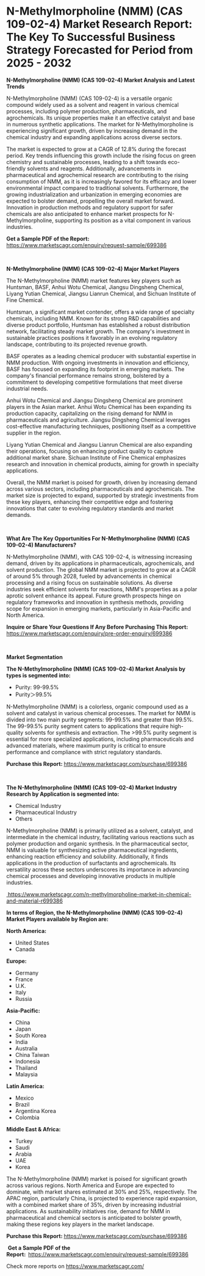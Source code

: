 <p><h1>N-Methylmorpholine (NMM) (CAS 109-02-4) Market Research Report: The Key To Successful Business Strategy Forecasted for Period from 2025 - 2032</h1></p><p><strong>N-Methylmorpholine (NMM) (CAS 109-02-4) Market Analysis and Latest Trends</strong></p>
<p><p>N-Methylmorpholine (NMM) (CAS 109-02-4) is a versatile organic compound widely used as a solvent and reagent in various chemical processes, including polymer production, pharmaceuticals, and agrochemicals. Its unique properties make it an effective catalyst and base in numerous synthetic applications. The market for N-Methylmorpholine is experiencing significant growth, driven by increasing demand in the chemical industry and expanding applications across diverse sectors. </p><p>The market is expected to grow at a CAGR of 12.8% during the forecast period. Key trends influencing this growth include the rising focus on green chemistry and sustainable processes, leading to a shift towards eco-friendly solvents and reagents. Additionally, advancements in pharmaceutical and agrochemical research are contributing to the rising consumption of NMM, as it is increasingly favored for its efficacy and lower environmental impact compared to traditional solvents. Furthermore, the growing industrialization and urbanization in emerging economies are expected to bolster demand, propelling the overall market forward. Innovation in production methods and regulatory support for safer chemicals are also anticipated to enhance market prospects for N-Methylmorpholine, supporting its position as a vital component in various industries.</p></p>
<p><strong>Get a Sample PDF of the Report:&nbsp;</strong> <a href="https://www.marketscagr.com/enquiry/request-sample/699386?utm_campaign=1905&utm_medium=2&utm_source=Github&utm_content=ia&utm_term=03022025&utm_id=n-methylmorpholine-nmm-cas-109-02-4">https://www.marketscagr.com/enquiry/request-sample/699386</a></p>
<p>&nbsp;</p>
<p><strong>N-Methylmorpholine (NMM) (CAS 109-02-4) Major Market Players</strong></p>
<p><p>The N-Methylmorpholine (NMM) market features key players such as Huntsman, BASF, Anhui Wotu Chemical, Jiangsu Dingsheng Chemical, Liyang Yutian Chemical, Jiangsu Lianrun Chemical, and Sichuan Institute of Fine Chemical. </p><p>Huntsman, a significant market contender, offers a wide range of specialty chemicals, including NMM. Known for its strong R&D capabilities and diverse product portfolio, Huntsman has established a robust distribution network, facilitating steady market growth. The company's investment in sustainable practices positions it favorably in an evolving regulatory landscape, contributing to its projected revenue growth.</p><p>BASF operates as a leading chemical producer with substantial expertise in NMM production. With ongoing investments in innovation and efficiency, BASF has focused on expanding its footprint in emerging markets. The company's financial performance remains strong, bolstered by a commitment to developing competitive formulations that meet diverse industrial needs.</p><p>Anhui Wotu Chemical and Jiangsu Dingsheng Chemical are prominent players in the Asian market. Anhui Wotu Chemical has been expanding its production capacity, capitalizing on the rising demand for NMM in pharmaceuticals and agriculture. Jiangsu Dingsheng Chemical leverages cost-effective manufacturing techniques, positioning itself as a competitive supplier in the region. </p><p>Liyang Yutian Chemical and Jiangsu Lianrun Chemical are also expanding their operations, focusing on enhancing product quality to capture additional market share. Sichuan Institute of Fine Chemical emphasizes research and innovation in chemical products, aiming for growth in specialty applications.</p><p>Overall, the NMM market is poised for growth, driven by increasing demand across various sectors, including pharmaceuticals and agrochemicals. The market size is projected to expand, supported by strategic investments from these key players, enhancing their competitive edge and fostering innovations that cater to evolving regulatory standards and market demands.</p></p>
<p>&nbsp;</p>
<p><strong>What Are The Key Opportunities For N-Methylmorpholine (NMM) (CAS 109-02-4) Manufacturers?</strong></p>
<p><p>N-Methylmorpholine (NMM), with CAS 109-02-4, is witnessing increasing demand, driven by its applications in pharmaceuticals, agrochemicals, and solvent production. The global NMM market is projected to grow at a CAGR of around 5% through 2028, fueled by advancements in chemical processing and a rising focus on sustainable solutions. As diverse industries seek efficient solvents for reactions, NMM's properties as a polar aprotic solvent enhance its appeal. Future growth prospects hinge on regulatory frameworks and innovation in synthesis methods, providing scope for expansion in emerging markets, particularly in Asia-Pacific and North America.</p></p>
<p><strong>Inquire or Share Your Questions If Any Before Purchasing This Report:</strong> <a href="https://www.marketscagr.com/enquiry/pre-order-enquiry/699386?utm_campaign=1905&utm_medium=2&utm_source=Github&utm_content=ia&utm_term=03022025&utm_id=n-methylmorpholine-nmm-cas-109-02-4">https://www.marketscagr.com/enquiry/pre-order-enquiry/699386</a></p>
<p>&nbsp;</p>
<p><strong>Market Segmentation</strong></p>
<p><strong>The N-Methylmorpholine (NMM) (CAS 109-02-4) Market Analysis by types is segmented into:</strong></p>
<p><ul><li>Purity: 99-99.5%</li><li>Purity＞99.5%</li></ul></p>
<p><p>N-Methylmorpholine (NMM) is a colorless, organic compound used as a solvent and catalyst in various chemical processes. The market for NMM is divided into two main purity segments: 99-99.5% and greater than 99.5%. The 99-99.5% purity segment caters to applications that require high-quality solvents for synthesis and extraction. The >99.5% purity segment is essential for more specialized applications, including pharmaceuticals and advanced materials, where maximum purity is critical to ensure performance and compliance with strict regulatory standards.</p></p>
<p><strong>Purchase this Report:&nbsp;</strong><a href="https://www.marketscagr.com/purchase/699386?utm_campaign=1905&utm_medium=2&utm_source=Github&utm_content=ia&utm_term=03022025&utm_id=n-methylmorpholine-nmm-cas-109-02-4">https://www.marketscagr.com/purchase/699386</a></p>
<p>&nbsp;</p>
<p><strong>The N-Methylmorpholine (NMM) (CAS 109-02-4) Market Industry Research by Application is segmented into:</strong></p>
<p><ul><li>Chemical Industry</li><li>Pharmaceutical Industry</li><li>Others</li></ul></p>
<p><p>N-Methylmorpholine (NMM) is primarily utilized as a solvent, catalyst, and intermediate in the chemical industry, facilitating various reactions such as polymer production and organic synthesis. In the pharmaceutical sector, NMM is valuable for synthesizing active pharmaceutical ingredients, enhancing reaction efficiency and solubility. Additionally, it finds applications in the production of surfactants and agrochemicals. Its versatility across these sectors underscores its importance in advancing chemical processes and developing innovative products in multiple industries.</p></p>
<p><a href="https://www.marketscagr.com/n-methylmorpholine-market-in-chemical-and-material-r699386?utm_campaign=1905&utm_medium=2&utm_source=Github&utm_content=ia&utm_term=03022025&utm_id=n-methylmorpholine-nmm-cas-109-02-4">&nbsp;https://www.marketscagr.com/n-methylmorpholine-market-in-chemical-and-material-r699386</a></p>
<p><strong>In terms of Region, the N-Methylmorpholine (NMM) (CAS 109-02-4) Market Players available by Region are:</strong></p>
<p>
    <p> <strong> North America: </strong>
        <ul>
            <li>United States</li>
            <li>Canada</li>
        </ul>
        </p> 
    <p> <strong> Europe: </strong>
        <ul>
            <li>Germany</li>
            <li>France</li>
            <li>U.K.</li>
            <li>Italy</li>
            <li>Russia</li>
        </ul>
        </p> 
    <p> <strong> Asia-Pacific: </strong>
        <ul>
            <li>China</li>
            <li>Japan</li>
            <li>South Korea</li>
            <li>India</li>
            <li>Australia</li>
            <li>China Taiwan</li>
            <li>Indonesia</li>
            <li>Thailand</li>
            <li>Malaysia</li>
        </ul>
        </p> 
    <p> <strong> Latin America: </strong>
        <ul>
            <li>Mexico</li>
            <li>Brazil</li>
            <li>Argentina Korea</li>
            <li>Colombia</li>
        </ul>
        </p> 
    <p> <strong> Middle East & Africa: </strong>
        <ul>
            <li>Turkey</li>
            <li>Saudi</li>
            <li>Arabia</li>
            <li>UAE</li>
            <li>Korea</li>
        </ul>
    </p>
    </p>
<p><p>The N-Methylmorpholine (NMM) market is poised for significant growth across various regions. North America and Europe are expected to dominate, with market shares estimated at 30% and 25%, respectively. The APAC region, particularly China, is projected to experience rapid expansion, with a combined market share of 35%, driven by increasing industrial applications. As sustainability initiatives rise, demand for NMM in pharmaceutical and chemical sectors is anticipated to bolster growth, making these regions key players in the market landscape.</p></p>
<p><strong>Purchase this Report: </strong><a href="https://www.marketscagr.com/purchase/699386?utm_campaign=1905&utm_medium=2&utm_source=Github&utm_content=ia&utm_term=03022025&utm_id=n-methylmorpholine-nmm-cas-109-02-4">https://www.marketscagr.com/purchase/699386</a></p>
<p>&nbsp;<strong>Get a Sample PDF of the Report:&nbsp;&nbsp;</strong><a href="https://www.marketscagr.com/enquiry/request-sample/699386?utm_campaign=1905&utm_medium=2&utm_source=Github&utm_content=ia&utm_term=03022025&utm_id=n-methylmorpholine-nmm-cas-109-02-4">https://www.marketscagr.com/enquiry/request-sample/699386</a></p>
<p><strong></strong></p>
<p>Check more reports on <a href="https://www.marketscagr.com/?utm_campaign=1905&utm_medium=2&utm_source=Github&utm_content=ia&utm_term=03022025&utm_id=n-methylmorpholine-nmm-cas-109-02-4">https://www.marketscagr.com/</a></p>